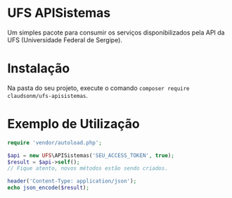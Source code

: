 # UFS APISistemas
Um simples pacote para consumir os serviços disponibilizados pela API da UFS 
(Universidade Federal de Sergipe).

# Instalação
Na pasta do seu projeto, execute o comando `composer require claudsonm/ufs-apisistemas`.

# Exemplo de Utilização

```php
require 'vendor/autoload.php';

$api = new UFS\APISistemas('SEU_ACCESS_TOKEN', true);
$result = $api->self();
// Fique atento, novos métodos estão sendo criados.

header('Content-Type: application/json');
echo json_encode($result);
```

